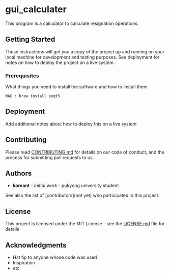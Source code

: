 # gui_calculater

This program is a calculator to calculate resignation operations.

## Getting Started

These instructions will get you a copy of the project up and running on your local machine for development and testing purposes. See deployment for notes on how to deploy the project on a live system.

### Prerequisites

What things you need to install the software and how to install them

```
MAC : brew install pyqt5
```


## Deployment

Add additional notes about how to deploy this on a live system


## Contributing

Please read [CONTRIBUTING.md](https://github.com/leejaejjun/gui_calculater/blob/main/CONTRIBUTING.md) for details on our code of conduct, and the process for submitting pull requests to us.

## Authors

* **koreant** - *Initial work* - pukyong university student

See also the list of [contributors](not yet) who participated in this project.

## License

This project is licensed under the MIT License - see the [LICENSE.md](https://github.com/leejaejjun/gui_calculater/blob/main/README.md) file for details

## Acknowledgments

* Hat tip to anyone whose code was used
* Inspiration
* etc
